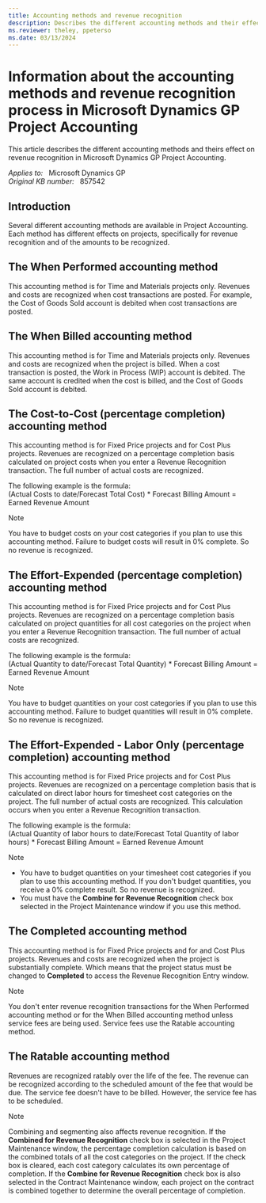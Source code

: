 ```yaml
---
title: Accounting methods and revenue recognition
description: Describes the different accounting methods and their effects on revenue recognition in Project Accounting.
ms.reviewer: theley, ppeterso
ms.date: 03/13/2024
---
```

# Information about the accounting methods and revenue recognition process in Microsoft Dynamics GP Project Accounting

This article describes the different accounting methods and theirs effect on revenue recognition in Microsoft Dynamics GP Project Accounting.

_Applies to:_ &nbsp; Microsoft Dynamics GP  
_Original KB number:_ &nbsp; 857542

## Introduction

Several different accounting methods are available in Project Accounting. Each method has different effects on projects, specifically for revenue recognition and of the amounts to be recognized.

## The When Performed accounting method

This accounting method is for Time and Materials projects only. Revenues and costs are recognized when cost transactions are posted. For example, the Cost of Goods Sold account is debited when cost transactions are posted.

## The When Billed accounting method

This accounting method is for Time and Materials projects only. Revenues and costs are recognized when the project is billed. When a cost transaction is posted, the Work in Process (WIP) account is debited. The same account is credited when the cost is billed, and the Cost of Goods Sold account is debited.

## The Cost-to-Cost (percentage completion) accounting method

This accounting method is for Fixed Price projects and for Cost Plus projects. Revenues are recognized on a percentage completion basis calculated on project costs when you enter a Revenue Recognition transaction. The full number of actual costs are recognized.

The following example is the formula:  
(Actual Costs to date/Forecast Total Cost) * Forecast Billing Amount = Earned Revenue Amount

> [!NOTE]
> You have to budget costs on your cost categories if you plan to use this accounting method. Failure to budget costs will result in 0% complete. So no revenue is recognized.

## The Effort-Expended (percentage completion) accounting method

This accounting method is for Fixed Price projects and for Cost Plus projects. Revenues are recognized on a percentage completion basis calculated on project quantities for all cost categories on the project when you enter a Revenue Recognition transaction. The full number of actual costs are recognized.

The following example is the formula:  
(Actual Quantity to date/Forecast Total Quantity) * Forecast Billing Amount = Earned Revenue Amount

> [!NOTE]
> You have to budget quantities on your cost categories if you plan to use this accounting method. Failure to budget quantities will result in 0% complete. So no revenue is recognized.

## The Effort-Expended - Labor Only (percentage completion) accounting method

This accounting method is for Fixed Price projects and for Cost Plus projects. Revenues are recognized on a percentage completion basis that is calculated on direct labor hours for timesheet cost categories on the project. The full number of actual costs are recognized. This calculation occurs when you enter a Revenue Recognition transaction.

The following example is the formula:  
(Actual Quantity of labor hours to date/Forecast Total Quantity of labor hours) * Forecast Billing Amount = Earned Revenue Amount

> [!NOTE]
>
> - You have to budget quantities on your timesheet cost categories if you plan to use this accounting method. If you don't budget quantities, you receive a 0% complete result. So no revenue is recognized.
> - You must have the **Combine for Revenue Recognition** check box selected in the Project Maintenance window if you use this method.

## The Completed accounting method

This accounting method is for Fixed Price projects and for and Cost Plus projects. Revenues and costs are recognized when the project is substantially complete. Which means that the project status must be changed to **Completed** to access the Revenue Recognition Entry window.

> [!NOTE]
> You don't enter revenue recognition transactions for the When Performed accounting method or for the When Billed accounting method unless service fees are being used. Service fees use the Ratable accounting method.

## The Ratable accounting method

Revenues are recognized ratably over the life of the fee. The revenue can be recognized according to the scheduled amount of the fee that would be due. The service fee doesn't have to be billed. However, the service fee has to be scheduled.

> [!NOTE]
> Combining and segmenting also affects revenue recognition. If the **Combined for Revenue Recognition** check box is selected in the Project Maintenance window, the percentage completion calculation is based on the combined totals of all the cost categories on the project. If the check box is cleared, each cost category calculates its own percentage of completion. If the **Combine for Revenue Recognition** check box is also selected in the Contract Maintenance window, each project on the contract is combined together to determine the overall percentage of completion.
